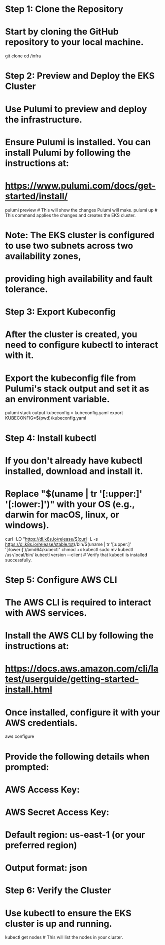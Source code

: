 # Step 1: Clone the Repository
# Start by cloning the GitHub repository to your local machine.
git clone <repository-url>
cd <repository-folder>/infra

# Step 2: Preview and Deploy the EKS Cluster
# Use Pulumi to preview and deploy the infrastructure. 
# Ensure Pulumi is installed. You can install Pulumi by following the instructions at:
# https://www.pulumi.com/docs/get-started/install/
pulumi preview  # This will show the changes Pulumi will make.
pulumi up       # This command applies the changes and creates the EKS cluster.

# Note: The EKS cluster is configured to use two subnets across two availability zones, 
# providing high availability and fault tolerance.

# Step 3: Export Kubeconfig
# After the cluster is created, you need to configure kubectl to interact with it.
# Export the kubeconfig file from Pulumi's stack output and set it as an environment variable.
pulumi stack output kubeconfig > kubeconfig.yaml
export KUBECONFIG=$(pwd)/kubeconfig.yaml

# Step 4: Install kubectl
# If you don't already have kubectl installed, download and install it.
# Replace "$(uname | tr '[:upper:]' '[:lower:]')" with your OS (e.g., darwin for macOS, linux, or windows).
curl -LO "https://dl.k8s.io/release/$(curl -L -s https://dl.k8s.io/release/stable.txt)/bin/$(uname | tr '[:upper:]' '[:lower:]')/amd64/kubectl"
chmod +x kubectl
sudo mv kubectl /usr/local/bin/
kubectl version --client  # Verify that kubectl is installed successfully.

# Step 5: Configure AWS CLI
# The AWS CLI is required to interact with AWS services.
# Install the AWS CLI by following the instructions at:
# https://docs.aws.amazon.com/cli/latest/userguide/getting-started-install.html
# Once installed, configure it with your AWS credentials.
aws configure
# Provide the following details when prompted:
# AWS Access Key: <your-access-key>
# AWS Secret Access Key: <your-secret-access-key>
# Default region: us-east-1 (or your preferred region)
# Output format: json

# Step 6: Verify the Cluster
# Use kubectl to ensure the EKS cluster is up and running.
kubectl get nodes  # This will list the nodes in your cluster.
